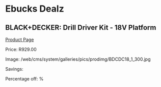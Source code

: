 
# Ebucks Dealz
## BLACK+DECKER: Drill Driver Kit - 18V Platform
[Product Page](https://www.ebucks.com/web/shop/productSelected.do?prodId=677839392&catId=717324798)

Price: R929.00

Image: /web/cms/system/galleries/pics/prodimg/BDCDC18_1_300.jpg

Savings: 

Percentage off: %
	